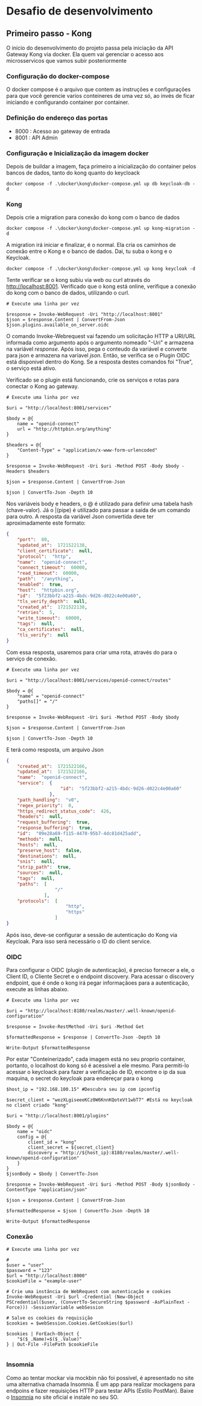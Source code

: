 # Desafio de desenvolvimento

## Primeiro passo - Kong

O inicio do desenvolvimento do projeto passa pela iniciação da API Gateway Kong via docker. Ela quem vai gerenciar o acesso aos microsservicos que vamos subir posteriormente

### Configuração do docker-compose

O docker compose é o arquivo que contem as instruções e configurações para que você gerencie varios conteineres de uma vez só, ao invés de ficar iniciando e configurando container por container.  

### Definição do endereço das portas

- 8000 : Acesso ao gateway de entrada
- 8001 : API Admin

### Configuração e Inicialização da imagem docker

Depois de buildar a imagem, faça primeiro a inicialização do container pelos bancos de dados, tanto do kong quanto do keycloack

``` CLI
docker compose -f .\docker\kong\docker-compose.yml up db keycloak-db -d
```

### Kong

Depois crie a migration para conexão do kong com o banco de dados

```CLI
docker compose -f .\docker\kong\docker-compose.yml up kong-migration -d
```

A migration irá iniciar e finalizar, é o normal. Ela cria os caminhos de conexão entre o Kong e o banco de dados. Dai, tu suba o kong e o Keycloak.

```CLI
docker compose -f .\docker\kong\docker-compose.yml up kong keycloak -d
```

Tente verificar se o kong subiu via web ou curl através do <http://localhost:8001>. Verificado que o kong está online, verifique a conexão do kong com o banco de dados, utilizando o curl.

```CLI
# Execute uma linha por vez

$response = Invoke-WebRequest -Uri "http://localhost:8001"
$json = $response.Content | ConvertFrom-Json
$json.plugins.available_on_server.oidc

```

O comando Invoke-Webrequest vai fazendo um solicitação HTTP a URI/URL informada como argumento após o argumento nomeado "-Uri" e armazena na variável *response*. Após isso, pega o conteudo da variável e converte para json e armazena na varíavel *json*. Então, se verifica se o Plugin OIDC está disponivel dentro do Kong. Se a resposta destes comandos foi "True", o serviço está ativo.

Verificado se o plugin está funcionando, crie os serviços e rotas para conectar o Kong ao gateway.

```CLI
# Execute uma linha por vez

$uri = "http://localhost:8001/services"

$body = @{
    name = "openid-connect"
    url = "http://httpbin.org/anything"
}

$headers = @{
    "Content-Type" = "application/x-www-form-urlencoded"
}

$response = Invoke-WebRequest -Uri $uri -Method POST -Body $body -Headers $headers

$json = $response.Content | ConvertFrom-Json

$json | ConvertTo-Json -Depth 10

```

Nos variáveis body e headers, o @ é utilizado para definir uma tabela hash (chave-valor). Já o |(pipe) é utilizado para passar a saida de um comando para outro. A resposta da variável Json convertida deve ter aproximadamente este formato:

```Json
{
    "port":  80,
    "updated_at":  1721522138,
    "client_certificate":  null,
    "protocol":  "http",
    "name":  "openid-connect",
    "connect_timeout":  60000,
    "read_timeout":  60000,
    "path":  "/anything",
    "enabled":  true,
    "host":  "httpbin.org",
    "id":  "5f23bbf2-a215-4bdc-9d26-d022c4e00a60",
    "tls_verify_depth":  null,
    "created_at":  1721522138,
    "retries":  5,
    "write_timeout":  60000,
    "tags":  null,
    "ca_certificates":  null,
    "tls_verify":  null
}
```

Com essa resposta, usaremos para criar uma rota, através do para o serviço de conexão.

```CLI
# Execute uma linha por vez

$uri = "http://localhost:8001/services/openid-connect/routes"

$body = @{
    "name" = "openid-connect"
    "paths[]" = "/"
}

$response = Invoke-WebRequest -Uri $uri -Method POST -Body $body

$json = $response.Content | ConvertFrom-Json

$json | ConvertTo-Json -Depth 10

```

E terá como resposta, um arquivo Json

```JSON
{
    "created_at":  1721522166,
    "updated_at":  1721522166,
    "name":  "openid-connect",
    "service":  {
                    "id":  "5f23bbf2-a215-4bdc-9d26-d022c4e00a60"
                },
    "path_handling":  "v0",
    "regex_priority":  0,
    "https_redirect_status_code":  426,
    "headers":  null,
    "request_buffering":  true,
    "response_buffering":  true,
    "id":  "09e28a69-f115-4470-95b7-4dc81d425add",
    "methods":  null,
    "hosts":  null,
    "preserve_host":  false,
    "destinations":  null,
    "snis":  null,
    "strip_path":  true,
    "sources":  null,
    "tags":  null,
    "paths":  [
                  "/"
              ],
    "protocols":  [
                      "http",
                      "https"
                  ]
}
```

Após isso, deve-se configurar a sessão de autenticação do Kong via Keycloak. Para isso será necessário o ID do client service.

### OIDC

Para configurar o OIDC (plugin de autenticação), é preciso fornecer a ele, o Client ID, o Cliente Secret e o endpoint discovery.  Para acessar o discovery endpoint, que é onde o kong irá pegar informaçãoes para a autenticação, execute as linhas abaixo.

```CLI
# Execute uma linha por vez

$uri = "http://localhost:8180/realms/master/.well-known/openid-configuration"

$response = Invoke-RestMethod -Uri $uri -Method Get

$formattedResponse = $response | ConvertTo-Json -Depth 10

Write-Output $formattedResponse

```

Por estar "Conteinerizado", cada imagem está no seu proprio container, portanto, o localhost do kong só é acessivel a ele mesmo. Para permiti-lo acessar o keycloack para fazer a verificação de ID, encontre o ip da sua maquina, o secret do keycloak para endereçar para o kong

```CLI
$host_ip = "192.168.100.15" #Descubra seu ip com ipconfig

$secret_client = "wezXLgiseeeKCz0W6KnnKQoteVt1wbT7" #Está no keycloak no client criado "kong"

$uri = "http://localhost:8001/plugins"

$body = @{
    name = "oidc"
    config = @{
        client_id = "kong"
        client_secret = ${secret_client}
        discovery = "http://${host_ip}:8180/realms/master/.well-known/openid-configuration"
    }
}
$jsonBody = $body | ConvertTo-Json

$response = Invoke-WebRequest -Uri $uri -Method POST -Body $jsonBody -ContentType "application/json"

$json = $response.Content | ConvertFrom-Json

$formattedResponse = $json | ConvertTo-Json -Depth 10

Write-Output $formattedResponse

```

### Conexão

```CLI
# Execute uma linha por vez

# 
$user = "user"
$password = "123"
$url = "http://localhost:8000"
$cookieFile = "example-user"

# Crie uma instância de WebRequest com autenticação e cookies
Invoke-WebRequest -Uri $url -Credential (New-Object PSCredential($user, (ConvertTo-SecureString $password -AsPlainText -Force))) -SessionVariable webSession

# Salve os cookies da requisição
$cookies = $webSession.Cookies.GetCookies($url)

$cookies | ForEach-Object {
    "$($_.Name)=$($_.Value)"
} | Out-File -FilePath $cookieFile


```

### Insomnia

Como ao tentar mockar via mockbin não foi possível, é apresentado no site uma alternativa chamada Insomnia. É um app para realizar mockagens para endpoins e fazer requisições HTTP para testar APIs (Estilo PostMan). Baixe o [Insomnia](https://insomnia.rest/download) no site oficial e instale no seu SO.
